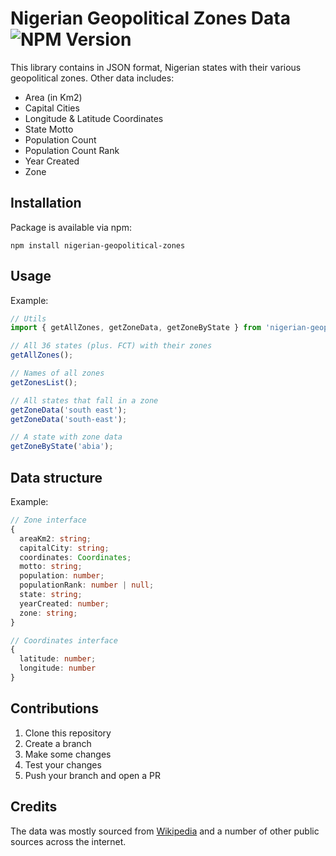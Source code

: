 # Nigerian Geopolitical Zones Data ![NPM Version](https://img.shields.io/npm/v/nigerian-geopolitical-zones)


This library contains in JSON format, Nigerian states with their various geopolitical zones. Other data includes:
- Area (in Km2)
- Capital Cities
- Longitude & Latitude Coordinates
- State Motto
- Population Count
- Population Count Rank
- Year Created
- Zone

## Installation

Package is available via npm:
```
npm install nigerian-geopolitical-zones
```

## Usage
Example:

```ts
// Utils
import { getAllZones, getZoneData, getZoneByState } from 'nigerian-geopolitical-zones';

// All 36 states (plus. FCT) with their zones
getAllZones();

// Names of all zones
getZonesList();

// All states that fall in a zone
getZoneData('south east');
getZoneData('south-east');

// A state with zone data
getZoneByState('abia'); 
```

## Data structure
Example:

```ts
// Zone interface
{
  areaKm2: string;
  capitalCity: string;
  coordinates: Coordinates;
  motto: string;
  population: number;
  populationRank: number | null;
  state: string;
  yearCreated: number;
  zone: string;
}

// Coordinates interface
{
  latitude: number;
  longitude: number
}
```

## Contributions

1. Clone this repository
2. Create a branch
3. Make some changes
4. Test your changes
5. Push your branch and open a PR


## Credits

The data was mostly sourced from [Wikipedia](https://en.wikipedia.org/wiki/States_of_Nigeria) and a number of other public sources across the internet.
